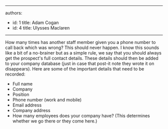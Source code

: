 

---
authors:
  - id: 1
    title: Adam Cogan
  - id: 4
    title: Ulysses Maclaren
---




<span class='intro'> How many times has another staff member given you a phone number to call back which was wrong? This should never happen. I know this sounds like a bit of a no-brainer but as a simple rule, we say that you should always get the prospect's full contact details. These details should then be added to your company database (just in case that post-it note they wrote it on disappears). Here are some of the important details that need to be recorded&#58; <br> </span>

<ul><li>Full name<br></li><li>Company</li><li>Position</li><li>Phone number (work and mobile)</li><li>Email address</li><li>Company address<br></li><li>How many employees does your company have? (This determines whether we go there or they come here.)​<br></li></ul>



